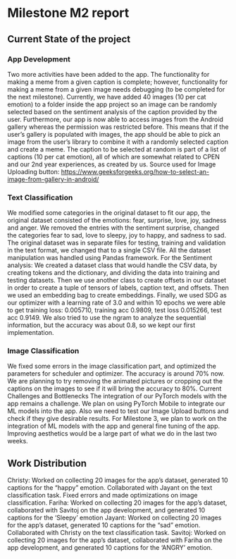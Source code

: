 # Milestone M2 report

## Current State of the project

### App Development
Two more activities have been added to the app. The functionality for making a meme from a given caption is complete; however, functionality for making a meme from a given image needs debugging (to be completed for the next milestone). Currently, we have added 40 images (10 per cat emotion) to a folder inside the app project so an image can be randomly selected based on the sentiment analysis of the caption provided by the user. Furthermore, our app is now able to access images from the Android gallery whereas the permission was restricted before. This means that if the user’s gallery is populated with images, the app should be able to pick an image from the user’s library to combine it with a randomly selected caption and create a meme. The caption to be selected at random is part of a list of captions (10 per cat emotion), all of which are somewhat related to CPEN and our 2nd year experiences, as created by us.
Source used for Image Uploading button: https://www.geeksforgeeks.org/how-to-select-an-image-from-gallery-in-android/
### Text Classification
We modified some categories in the original dataset to fit our app, the original dataset consisted of the emotions: fear, surprise, love, joy, sadness and anger. We removed the entries with the sentiment surprise, changed the categories fear to sad, love to sleepy, joy to happy, and sadness to sad. The original dataset was in separate files for testing, training and validation in the text format, we changed that to a single CSV file. All the dataset manipulation was handled using Pandas framework.
For the Sentiment analysis: We created a dataset class that would handle the CSV data, by creating tokens and the dictionary, and dividing the data into training and testing datasets. Then we use another class to create offsets in our dataset in order to create a tuple of tensors of labels, caption text, and offsets. Then we used an embedding bag to create embeddings. Finally, we used SDG as our optimizer with a learning rate of 3.0 and within 10 epochs we were able to get training loss: 0.005710, training acc 0.9809, test loss 0.015266, test  acc 0.9149. We also tried to use the ngram to analyze the sequential information, but the accuracy was about 0.8, so we kept our first implementation.

### Image Classification
We fixed some errors in the image classification part, and optimized the parameters for scheduler and optimizer. The accuracy is around 70% now. We are planning to try removing the animated pictures or cropping out the captions on the images to see if it will bring the accuracy to 80%.
Current Challenges and Bottlenecks
The integration of our PyTorch models with the app remains a challenge. We plan on using PyTorch Mobile to integrate our ML models into the app. Also we need to test our Image Upload buttons and check if they give desirable results.
For Milestone 3, we plan to work on the integration of ML models with the app and general fine tuning of the app. Improving aesthetics would be a large part of what we do in the last two weeks.

## Work Distribution
Christy: Worked on collecting 20 images for the app’s dataset, generated 10 captions for the “happy” emotion. Collaborated with Jayant on the text classification task. Fixed errors and made optimizations on image classification.
Fariha: Worked on collecting 20 images for the app’s dataset, collaborated with Savitoj on the app development, and generated 10 captions for the ‘Sleepy’ emotion
Jayant: Worked on collecting 20 images for the app’s dataset, generated 10 captions for the “sad” emotion. Collaborated with Christy on the text classification task.
Savitoj: Worked on collecting 20 images for the app’s dataset, collaborated with Fariha on the app development, and generated 10 captions for the ‘ANGRY’ emotion.

